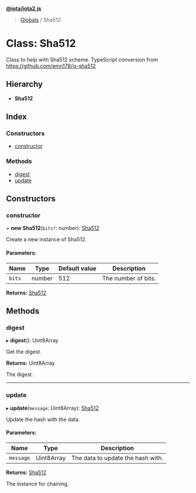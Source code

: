 **[@iota/iota2.js](../README.md)**

> [Globals](../README.md) / Sha512

# Class: Sha512

Class to help with Sha512 scheme.
TypeScript conversion from https://github.com/emn178/js-sha512

## Hierarchy

* **Sha512**

## Index

### Constructors

* [constructor](sha512.md#constructor)

### Methods

* [digest](sha512.md#digest)
* [update](sha512.md#update)

## Constructors

### constructor

\+ **new Sha512**(`bits?`: number): [Sha512](sha512.md)

Create a new instance of Sha512.

#### Parameters:

Name | Type | Default value | Description |
------ | ------ | ------ | ------ |
`bits` | number | 512 | The number of bits.  |

**Returns:** [Sha512](sha512.md)

## Methods

### digest

▸ **digest**(): Uint8Array

Get the digest.

**Returns:** Uint8Array

The digest.

___

### update

▸ **update**(`message`: Uint8Array): [Sha512](sha512.md)

Update the hash with the data.

#### Parameters:

Name | Type | Description |
------ | ------ | ------ |
`message` | Uint8Array | The data to update the hash with. |

**Returns:** [Sha512](sha512.md)

The instance for chaining.
